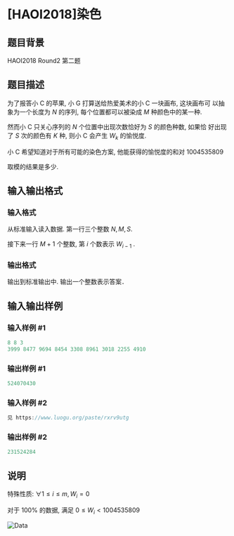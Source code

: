 # [HAOI2018]染色

## 题目背景

HAOI2018 Round2 第二题

## 题目描述

为了报答小 C 的苹果, 小 G 打算送给热爱美术的小 C 一块画布, 这块画布可 以抽象为一个长度为 $N$ 的序列, 每个位置都可以被染成 $M$ 种颜色中的某一种.

然而小 C 只关心序列的 $N$ 个位置中出现次数恰好为 $S$ 的颜色种数, 如果恰 好出现了 $S$ 次的颜色有 $K$ 种, 则小 C 会产生 $W_k$ 的愉悦度.

小 C 希望知道对于所有可能的染色方案, 他能获得的愉悦度的和对 $1004535809$

取模的结果是多少.

## 输入输出格式

### 输入格式

从标准输入读入数据. 第一行三个整数 $N, M, S$.

接下来一行 $M + 1$ 个整数, 第 $i$ 个数表示 $W_{i-1}$ .

### 输出格式

输出到标准输出中. 输出一个整数表示答案．

## 输入输出样例

### 输入样例 #1

```cpp
8 8 3
3999 8477 9694 8454 3308 8961 3018 2255 4910
```


### 输出样例 #1

```cpp
524070430
```


### 输入样例 #2

```cpp
见 https://www.luogu.org/paste/rxrv9utg
```


### 输出样例 #2

```cpp
231524284
```


## 说明

特殊性质: $\forall 1 \le i \le m, W_i = 0$

对于 $100\%$ 的数据, 满足 $0 \le W_i < 1004535809$

![Data](https://cdn.luogu.com.cn/upload/pic/18057.png)

